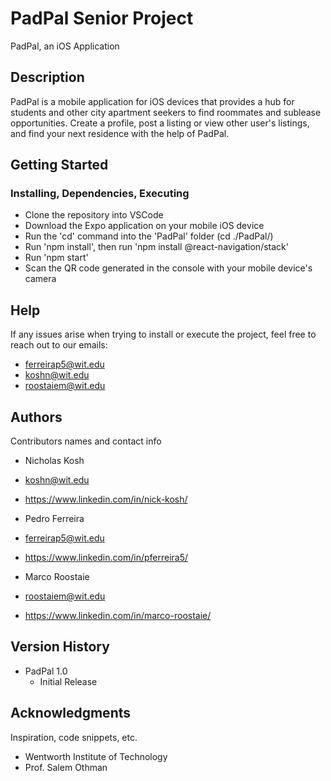 # PadPal Senior Project

PadPal, an iOS Application

## Description

PadPal is a mobile application for iOS devices that provides a hub for students and other city apartment seekers to find roommates and sublease opportunities. Create a profile, post a listing or view other user's listings, and find your next residence with the help of PadPal.

## Getting Started

### Installing, Dependencies, Executing

* Clone the repository into VSCode
* Download the Expo application on your mobile iOS device
* Run the 'cd' command into the 'PadPal' folder (cd ./PadPal/)
* Run 'npm install', then run 'npm install @react-navigation/stack'
* Run 'npm start'
* Scan the QR code generated in the console with your mobile device's camera

## Help

If any issues arise when trying to install or execute the project, feel free to reach out to our emails:
* ferreirap5@wit.edu
* koshn@wit.edu
* roostaiem@wit.edu

## Authors

Contributors names and contact info

* Nicholas Kosh 
* koshn@wit.edu
* https://www.linkedin.com/in/nick-kosh/

* Pedro Ferreira
* ferreirap5@wit.edu
* https://www.linkedin.com/in/pferreira5/

* Marco Roostaie
* roostaiem@wit.edu
* https://www.linkedin.com/in/marco-roostaie/

## Version History

* PadPal 1.0
    * Initial Release

## Acknowledgments

Inspiration, code snippets, etc.
* Wentworth Institute of Technology
* Prof. Salem Othman

